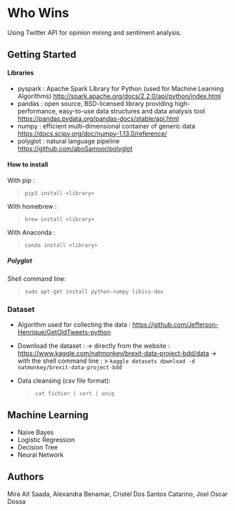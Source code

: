 # Who Wins

Using Twitter API for opinion mining and sentiment analysis.

## Getting Started

#### Libraries

- pyspark : Apache Spark Library for Python (used for Machine Learning Algorithms)
  http://spark.apache.org/docs/2.2.0/api/python/index.html
- pandas : open source, BSD-licensed library providing high-performance, easy-to-use data structures and data analysis tool
  https://pandas.pydata.org/pandas-docs/stable/api.html
- numpy : efficient multi-dimensional container of generic data
  https://docs.scipy.org/doc/numpy-1.13.0/reference/
- polyglot : natural language pipeline
  https://github.com/aboSamoor/polyglot


#### How to install

With pip :
  > `pip3 install <library>`
  
With homebrew :
  >  `brew install <library>`

With Anaconda :
  > `conda install <library>`

##### Polyglot

Shell command line:
  > `sudo apt-get install python-numpy libicu-dev`

### Dataset

- Algorithm used for collecting the data :
  https://github.com/Jefferson-Henrique/GetOldTweets-python
  
- Download the dataset :
      -> directly from the website : https://www.kaggle.com/natmonkey/brexit-data-project-bdd/data
      -> with the shell command line :
        > `kaggle datasets download -d natmonkey/brexit-data-project-bdd`

- Data cleansing (csv file format):
  > `cat fichier | sort | uniq`
  
## Machine Learning

- Naive Bayes
- Logistic Regression
- Decision Tree
- Neural Network

## Authors

Mira Ait Saada, Alexandra Benamar, Cristel Dos Santos Catarino, Joel Oscar Dossa
